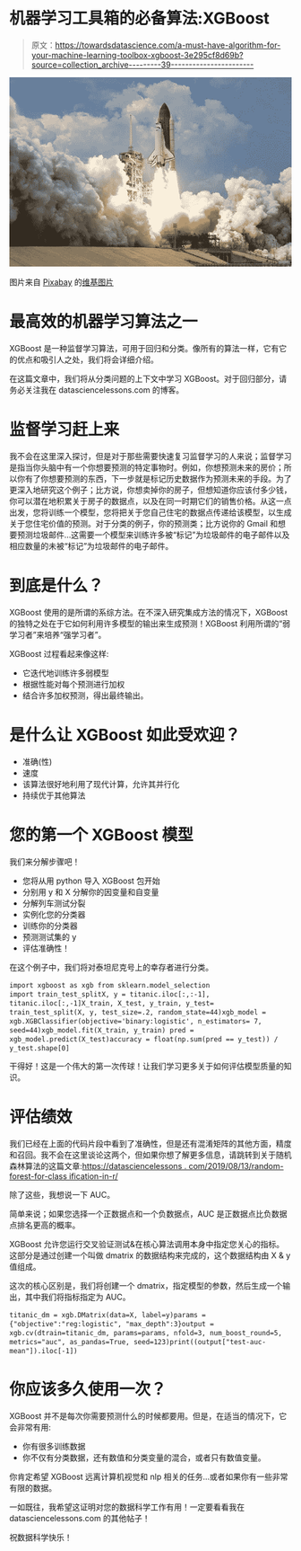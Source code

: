 # 机器学习工具箱的必备算法:XGBoost

> 原文：<https://towardsdatascience.com/a-must-have-algorithm-for-your-machine-learning-toolbox-xgboost-3e295cf8d69b?source=collection_archive---------39----------------------->

![](img/ec7d1d001a016711801b5e0d8e5d260a.png)

图片来自 [Pixabay](https://pixabay.com/?utm_source=link-attribution&utm_medium=referral&utm_campaign=image&utm_content=67643) 的[维基图片](https://pixabay.com/users/WikiImages-1897/?utm_source=link-attribution&utm_medium=referral&utm_campaign=image&utm_content=67643)

# 最高效的机器学习算法之一

XGBoost 是一种监督学习算法，可用于回归和分类。像所有的算法一样，它有它的优点和吸引人之处，我们将会详细介绍。

在这篇文章中，我们将从分类问题的上下文中学习 XGBoost。对于回归部分，请务必关注我在 datasciencelessons.com 的博客。

# 监督学习赶上来

我不会在这里深入探讨，但是对于那些需要快速复习监督学习的人来说；监督学习是指当你头脑中有一个你想要预测的特定事物时。例如，你想预测未来的房价；所以你有了你想要预测的东西，下一步就是标记历史数据作为预测未来的手段。为了更深入地研究这个例子；比方说，你想卖掉你的房子，但想知道你应该付多少钱，你可以潜在地积累关于房子的数据点，以及在同一时期它们的销售价格。从这一点出发，您将训练一个模型，您将把关于您自己住宅的数据点传递给该模型，以生成关于您住宅价值的预测。对于分类的例子，你的预测类；比方说你的 Gmail 和想要预测垃圾邮件…这需要一个模型来训练许多被“标记”为垃圾邮件的电子邮件以及相应数量的未被“标记”为垃圾邮件的电子邮件。

# 到底是什么？

XGBoost 使用的是所谓的系综方法。在不深入研究集成方法的情况下，XGBoost 的独特之处在于它如何利用许多模型的输出来生成预测！XGBoost 利用所谓的“弱学习者”来培养“强学习者”。

XGBoost 过程看起来像这样:

*   它迭代地训练许多弱模型
*   根据性能对每个预测进行加权
*   结合许多加权预测，得出最终输出。

# 是什么让 XGBoost 如此受欢迎？

*   准确(性)
*   速度
*   该算法很好地利用了现代计算，允许其并行化
*   持续优于其他算法

# 您的第一个 XGBoost 模型

我们来分解步骤吧！

*   您将从用 python 导入 XGBoost 包开始
*   分别用 y 和 X 分解你的因变量和自变量
*   分解列车测试分裂
*   实例化您的分类器
*   训练你的分类器
*   预测测试集的 y
*   评估准确性！

在这个例子中，我们将对泰坦尼克号上的幸存者进行分类。

```
import xgboost as xgb from sklearn.model_selection 
import train_test_splitX, y = titanic.iloc[:,:-1], titanic.iloc[:,-1]X_train, X_test, y_train, y_test= train_test_split(X, y, test_size=.2, random_state=44)xgb_model = xgb.XGBClassifier(objective='binary:logistic', n_estimators= 7, seed=44)xgb_model.fit(X_train, y_train) pred = xgb_model.predict(X_test)accuracy = float(np.sum(pred == y_test)) / y_test.shape[0]
```

干得好！这是一个伟大的第一次传球！让我们学习更多关于如何评估模型质量的知识。

# 评估绩效

我们已经在上面的代码片段中看到了准确性，但是还有混淆矩阵的其他方面，精度和召回。我不会在这里谈论这两个，但如果你想了解更多信息，请跳转到关于随机森林算法的这篇文章:[https://datasciencelessons . com/2019/08/13/random-forest-for-class ification-in-r/](https://datasciencelessons.com/2019/08/13/random-forest-for-classification-in-r/)

除了这些，我想说一下 AUC。

简单来说；如果您选择一个正数据点和一个负数据点，AUC 是正数据点比负数据点排名更高的概率。

XGBoost 允许您运行交叉验证测试&在核心算法调用本身中指定您关心的指标。这部分是通过创建一个叫做 dmatrix 的数据结构来完成的，这个数据结构由 X & y 值组成。

这次的核心区别是，我们将创建一个 dmatrix，指定模型的参数，然后生成一个输出，其中我们将指标指定为 AUC。

```
titanic_dm = xgb.DMatrix(data=X, label=y)params = {"objective":"reg:logistic", "max_depth":3}output = xgb.cv(dtrain=titanic_dm, params=params, nfold=3, num_boost_round=5, metrics="auc", as_pandas=True, seed=123)print((output["test-auc-mean"]).iloc[-1])
```

# 你应该多久使用一次？

XGBoost 并不是每次你需要预测什么的时候都要用。但是，在适当的情况下，它会非常有用:

*   你有很多训练数据
*   你不仅有分类数据，还有数值和分类变量的混合，或者只有数值变量。

你肯定希望 XGBoost 远离计算机视觉和 nlp 相关的任务…或者如果你有一些非常有限的数据。

一如既往，我希望这证明对您的数据科学工作有用！一定要看看我在 datasciencelessons.com 的其他帖子！

祝数据科学快乐！